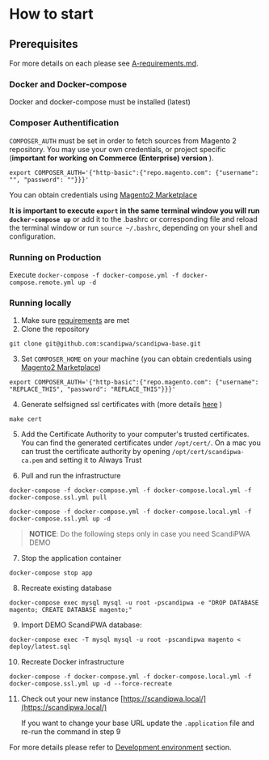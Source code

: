 # How to start

## Prerequisites

For more details on each please see [A-requirements.md](/docker/A-requirements.md).

### Docker and Docker-compose

Docker and docker-compose must be installed (latest)

### Composer Authentification

`COMPOSER_AUTH` must be set in order to fetch sources from Magento 2 repository.
You may use your own credentials, or project specific (**important for working on Commerce (Enterprise) version** ).

`export COMPOSER_AUTH='{"http-basic":{"repo.magento.com": {"username": "", "password": ""}}}'`

You can obtain credentials using [Magento2 Marketplace](https://account.magento.com/applications/customer/login/)

**It is important to execute `export` in the same terminal window you will run `docker-compose up`**
or add it to the .bashrc or corresponding file and reload the terminal window or run `source ~/.bashrc`, depending on your shell and configuration. 

### Running on Production

Execute `docker-compose -f docker-compose.yml -f docker-compose.remote.yml up -d`

### Running locally

1.  Make sure [requirements](https://docs.scandipwa.com/#/docker/A-requirements) are met
2.  Clone the repository
```console
git clone git@github.com:scandipwa/scandipwa-base.git
```
3.  Set `COMPOSER_HOME` on your machine (you can obtain credentials using [Magento2 Marketplace](https://account.magento.com/applications/customer/login/))
```console
export COMPOSER_AUTH='{"http-basic":{"repo.magento.com": {"username": "REPLACE_THIS", "password": "REPLACE_THIS"}}}'
```

4.  Generate selfsigned ssl certificates with (more details [here](https://docs.scandipwa.com/#/docker/G-SSL-container) )
```console
make cert
```
5. Add the Certificate Authority to your computer's trusted certificates. You can find the generated certificates under `/opt/cert/`. On a mac you can trust the certificate authority by opening `/opt/cert/scandipwa-ca.pem` and setting it to Always Trust

6.  Pull and run the infrastructure
```console
docker-compose -f docker-compose.yml -f docker-compose.local.yml -f docker-compose.ssl.yml pull
``` 
```console
docker-compose -f docker-compose.yml -f docker-compose.local.yml -f docker-compose.ssl.yml up -d
```

> **NOTICE**: Do the following steps only in case you need ScandiPWA DEMO

7.  Stop the application container 
```console
docker-compose stop app
```
8.  Recreate existing database 
```console
docker-compose exec mysql mysql -u root -pscandipwa -e "DROP DATABASE magento; CREATE DATABASE magento;"
```
9.  Import DEMO ScandiPWA database: 
```console
docker-compose exec -T mysql mysql -u root -pscandipwa magento < deploy/latest.sql
```
10.  Recreate Docker infrastructure
```console
docker-compose -f docker-compose.yml -f docker-compose.local.yml -f docker-compose.ssl.yml up -d --force-recreate
```

11. Check out your new instance [https://scandipwa.local/](https://scandipwa.local/)

     If you want to change your base URL update the `.application` file and re-run the command in step 9

For more details please refer to [Development environment](docker/E-development-environment.md) section.
